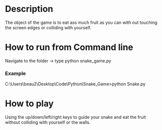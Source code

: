 # Description
The object of the game is to eat ass much fruit as you can with out touching the screen edges or
colliding with yourself. 
# How to run from Command line
Navigate to the folder -> type python snake_game.py
### Example
C:\Users\beau2\Desktop\Code\Python\Snake_Game>python Snake.py
# How to play
Using the up/down/left/right keys to guide your snake and eat the fruit without colliding with yourself or the walls. 
